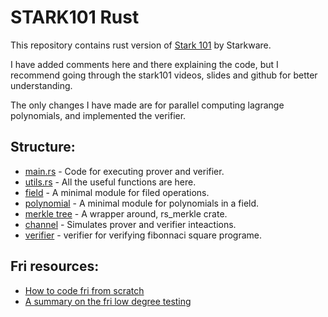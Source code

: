 # STARK101 Rust

This repository contains rust version of [Stark 101](https://starkware.co/stark-101/) by Starkware.

I have added comments here and there explaining the code, but I recommend going through the stark101 videos, slides and github for better understanding.

The only changes I have made are for parallel computing lagrange polynomials, and implemented the verifier.

## Structure:

- [main.rs](./src/main.rs) - Code for executing prover and verifier.
- [utils.rs](./src/utils.rs) - All the useful functions are here.
- [field](./src/field/) - A minimal module for filed operations.
- [polynomial](./src/polynomial/) - A minimal module for polynomials in a field.
- [merkle tree](./src/merkle_tree/) - A wrapper around, rs_merkle crate.
- [channel](./src/channel/) - Simulates prover and verifier inteactions.
- [verifier](./src/verifier.rs) - verifier for verifying fibonnaci square programe.

## Fri resources:

- [How to code fri from scratch](https://blog.lambdaclass.com/how-to-code-fri-from-scratch/)
- [A summary on the fri low degree testing](https://eprint.iacr.org/2022/1216.pdf)
